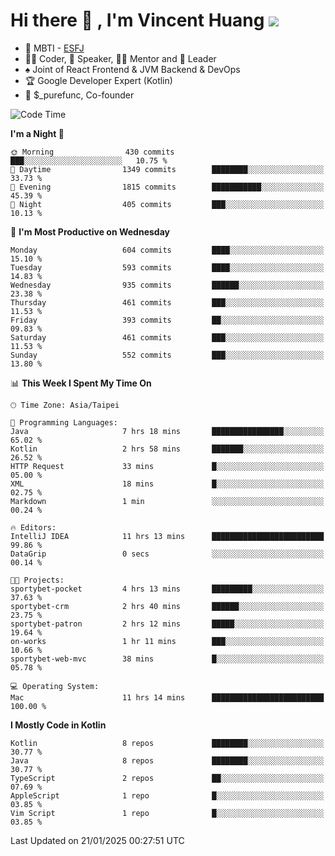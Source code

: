 # Hi there 👋 , I'm Vincent Huang ![](https://komarev.com/ghpvc/?username=Jian-Min-Huang)
- 👀 MBTI - [ESFJ](https://www.16personalities.com/esfj-personality)
- 👨‍💻 Coder, 🎤 Speaker, 👨‍🏫 Mentor and 🚀 Leader
- ♠️ Joint of React Frontend & JVM Backend & DevOps
- 🏆 Google Developer Expert (Kotlin)
- 💼 $_purefunc, Co-founder

<!--START_SECTION:waka-->
![Code Time](http://img.shields.io/badge/Code%20Time-4%2C865%20hrs%2050%20mins-blue)

**I'm a Night 🦉** 

```text
🌞 Morning                430 commits         ███░░░░░░░░░░░░░░░░░░░░░░   10.75 % 
🌆 Daytime                1349 commits        ████████░░░░░░░░░░░░░░░░░   33.73 % 
🌃 Evening                1815 commits        ███████████░░░░░░░░░░░░░░   45.39 % 
🌙 Night                  405 commits         ███░░░░░░░░░░░░░░░░░░░░░░   10.13 % 
```
📅 **I'm Most Productive on Wednesday** 

```text
Monday                   604 commits         ████░░░░░░░░░░░░░░░░░░░░░   15.10 % 
Tuesday                  593 commits         ████░░░░░░░░░░░░░░░░░░░░░   14.83 % 
Wednesday                935 commits         ██████░░░░░░░░░░░░░░░░░░░   23.38 % 
Thursday                 461 commits         ███░░░░░░░░░░░░░░░░░░░░░░   11.53 % 
Friday                   393 commits         ██░░░░░░░░░░░░░░░░░░░░░░░   09.83 % 
Saturday                 461 commits         ███░░░░░░░░░░░░░░░░░░░░░░   11.53 % 
Sunday                   552 commits         ███░░░░░░░░░░░░░░░░░░░░░░   13.80 % 
```


📊 **This Week I Spent My Time On** 

```text
🕑︎ Time Zone: Asia/Taipei

💬 Programming Languages: 
Java                     7 hrs 18 mins       ████████████████░░░░░░░░░   65.02 % 
Kotlin                   2 hrs 58 mins       ███████░░░░░░░░░░░░░░░░░░   26.52 % 
HTTP Request             33 mins             █░░░░░░░░░░░░░░░░░░░░░░░░   05.00 % 
XML                      18 mins             █░░░░░░░░░░░░░░░░░░░░░░░░   02.75 % 
Markdown                 1 min               ░░░░░░░░░░░░░░░░░░░░░░░░░   00.24 % 

🔥 Editors: 
IntelliJ IDEA            11 hrs 13 mins      █████████████████████████   99.86 % 
DataGrip                 0 secs              ░░░░░░░░░░░░░░░░░░░░░░░░░   00.14 % 

🐱‍💻 Projects: 
sportybet-pocket         4 hrs 13 mins       █████████░░░░░░░░░░░░░░░░   37.63 % 
sportybet-crm            2 hrs 40 mins       ██████░░░░░░░░░░░░░░░░░░░   23.75 % 
sportybet-patron         2 hrs 12 mins       █████░░░░░░░░░░░░░░░░░░░░   19.64 % 
on-works                 1 hr 11 mins        ███░░░░░░░░░░░░░░░░░░░░░░   10.66 % 
sportybet-web-mvc        38 mins             █░░░░░░░░░░░░░░░░░░░░░░░░   05.78 % 

💻 Operating System: 
Mac                      11 hrs 14 mins      █████████████████████████   100.00 % 
```

**I Mostly Code in Kotlin** 

```text
Kotlin                   8 repos             ████████░░░░░░░░░░░░░░░░░   30.77 % 
Java                     8 repos             ████████░░░░░░░░░░░░░░░░░   30.77 % 
TypeScript               2 repos             ██░░░░░░░░░░░░░░░░░░░░░░░   07.69 % 
AppleScript              1 repo              █░░░░░░░░░░░░░░░░░░░░░░░░   03.85 % 
Vim Script               1 repo              █░░░░░░░░░░░░░░░░░░░░░░░░   03.85 % 
```




 Last Updated on 21/01/2025 00:27:51 UTC
<!--END_SECTION:waka-->

